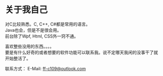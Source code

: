 # 关于我自己

对C比较熟悉。C, C++, C#都是常用的语言。  
Java也会，但是不是很会用。  
前台除了Wpf, Html, CSS外一窍不通。

喜欢整些没用的东西。。。。  
要是有什么好奇的或者想要的软件功能可以联系我。说不定哪天我闲的没事干了就开始整活了。  

联系方式：
E-Mail: ff-c109@outlook.com

